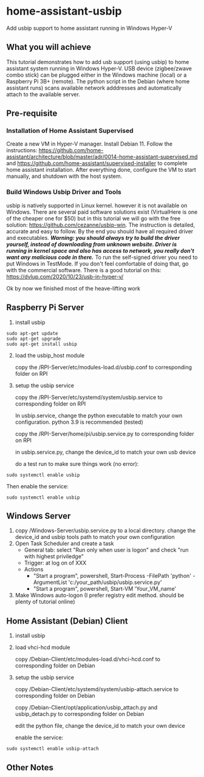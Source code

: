# home-assistant-usbip
Add usbip support to home assistant running in Windows Hyper-V

## What you will achieve
This tutorial demonstrates how to add usb support (using usbip) to home assistant system running in Windows Hyper-V. USB device (zigbee/zwave combo stick) can be plugged either in the Windows machine (local) or a Raspberry Pi 3B+ (remote). The python script in the Debian (where home assistant runs) scans available network adddresses and automatically attach to the available server.

## Pre-requisite
### Installation of Home Assistant Supervised
Create a new VM in Hyper-V manager. Install Debian 11. Follow the instructions: https://github.com/home-assistant/architecture/blob/master/adr/0014-home-assistant-supervised.md and https://github.com/home-assistant/supervised-installer to complete home assistant installation. After everything done, configure the VM to start manually, and shutdown with the host system.

### Build Windows Usbip Driver and Tools
usbip is natively supported in Linux kernel. however it is not available on Windows. There are several paid software solutions exist (VirtualHere is one of the cheaper one for $50) but in this tutorial we will go with the free solution: https://github.com/cezanne/usbip-win. The instruction is detailed, accurate and easy to follow. By the end you should have all required driver and executables. ***Warning: you should always try to build the driver yourself, instead of downloading from unknown website. Driver is running in kernel space and also has access to network, you really don't want any malicious code in there.*** To run the self-signed driver you need to put Windows in TestMode. If you don't feel comfortable of doing that, go with the commercial software. There is a good tutorial on this: https://dvlup.com/2020/10/23/usb-in-hyper-v/

Ok by now we finished most of the heave-lifting work

## Raspberry Pi Server
1. install usbip
```
sudo apt-get update
sudo apt-get upgrade
sudo apt-get install usbip
```
2. load the usbip_host module

   copy the /RPI-Server/etc/modules-load.d/usbip.conf to corresponding folder on RPI

3. setup the usbip service

   copy the /RPI-Server/etc/systemd/system/usbip.service to corresponding folder on RPI

   In usbip.service, change the python executable to match your own configuration. python 3.9 is recommended (tested)

   copy the /RPI-Server/home/pi/usbip.service.py to corresponding folder on RPI

   in usbip.service.py, change the device_id to match your own usb device

   do a test run to make sure things work (no error):
```
sudo systemctl enable usbip
```
Then enable the service:
```
sudo systemctl enable usbip
```
## Windows Server
1. copy /Windows-Server/usbip.service.py to a local directory. change the device_id and usbip tools path to match your own configuration
2. Open Task Scheduler and create a task
   - General tab: select "Run only when user is logon" and check "run with highest priviledge"
   - Trigger: at log on of XXX
   - Actions
     - "Start a program", powershell, Start-Process -FilePath 'python' -ArgumentList 'c:/your_path/usbip/usbip.service.py'
     - "Start a program", powershell, Start-VM 'Your_VM_name'
3. Make Windows auto-logon (I prefer registry edit method. should be plenty of tutorial online)

## Home Assistant (Debian) Client 
1. install usbip
2. load vhci-hcd module

   copy /Debian-Client/etc/modules-load.d/vhci-hcd.conf to corresponding folder on Debian

3. setup the usbip service

   copy /Debian-Client/etc/systemd/system/usbip-attach.service to corresponding folder on Debian

   copy /Debian-Client/opt/application/usbip_attach.py and usbip_detach.py to corresponding folder on Debian

   edit the python file, change the device_id to match your own device

   enable the service:
```
sudo systemctl enable usbip-attach
```
## Other Notes
